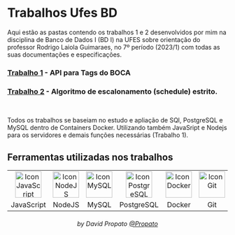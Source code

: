 # Trabalhos Ufes BD

Aqui estão as pastas contendo os trabalhos 1 e 2 desenvolvidos por mim na disciplina de Banco de Dados I (BD I) na UFES sobre orientação do professor Rodrigo Laiola Guimaraes, no 7º período (2023/1) com todas as suas documentações e especificações.

### [Trabalho 1](./trabalho-1) - API para Tags do BOCA

### [Trabalho 2](./trabalho-2) - Algoritmo de escalonamento (schedule) estrito.
<br>

Todos os trabalhos se baseiam no estudo e apliação de SQl, PostgreSQL e MySQL dentro de Containers Docker. Utilizando também JavaSript e Nodejs para os servidores e demais funções necessárias (Trabalho 1).

## Ferramentas utilizadas nos trabalhos

<table>
    <tr align="center">
         <td>
            <img alt="Icon JavaScript" title="JavaScript" height="60" src="#">
         </td>
         <td>    
            <img alt="Icon NodeJS" title="NodeJS" height="60" src="#">
         </td>
         <td>
            <img alt="Icon MySQL" title="MySQL" height="60" src="#">
         </td>
         <td>
            <img alt="Icon PostgreSQL" title="PostgreSQL" height="60" src="#">
         </td>
         <td>
            <img alt="Icon Docker" title="Docker" height="60" src="#">
         </td>
         <td>
            <img alt="Icon Git" title="Git" height="60" src="https://user-images.githubusercontent.com/84464307/224510001-3e60f54c-2a0a-4ae9-bee6-f5b10df9ecf1.svg">
         </td>
    </tr>
    <tr align="center">
        <td>
            JavaScript
        </td>
        <td>    
            NodeJS
        </td>
        <td>    
            MySQL
        </td>
        <td>    
            PostgreSQL
        </td>
        <td>    
            Docker
        </td>
        <td>
            Git
        </td>
    </tr>
</table>

<h6 align="center">by David Propato <a href="https://github.com/Propato">@Propato</a> </h6>